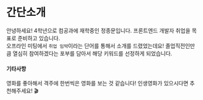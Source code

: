 # 간단소개

안녕하세요! 4학년으로 컴공과에 재학중인 정종문입니다. 프론트엔드 개발자 취업을 목표로 준비하고 있습니다. <br/>
오프라인 미팅에서 `취업 임박`이라는 단어를 통해서 소개를 드렸었는데요! 졸업직전인만큼 열심히 참여하겠다는 포부를 담아서 해당 키워드를 선정하게 되었습니다.<br />

#### 기타사항

영화를 좋아해서 격주에 한번씩은 영화를 보는 것 같습니다! 인생영화가 있으시다면 추천해주세요! 🎬
